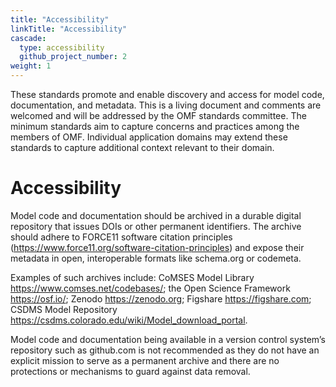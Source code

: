 ```yaml
---
title: "Accessibility"
linkTitle: "Accessibility"
cascade:
  type: accessibility
  github_project_number: 2
weight: 1
---
```


These standards promote and enable discovery and access for model code, documentation, and metadata. This is a living document and comments are welcomed and will be addressed by the OMF standards committee. The minimum standards aim to capture concerns and practices among the members of OMF. Individual application domains may extend these standards to capture additional context relevant to their domain.

# Accessibility

Model code and documentation should be archived in a durable digital repository that issues DOIs or other permanent identifiers. The archive should adhere to FORCE11 software citation principles (https://www.force11.org/software-citation-principles) and expose their metadata in open, interoperable formats like schema.org or codemeta.

Examples of such archives include: CoMSES Model Library https://www.comses.net/codebases/; the Open Science Framework https://osf.io/; Zenodo https://zenodo.org; Figshare https://figshare.com; CSDMS Model Repository https://csdms.colorado.edu/wiki/Model_download_portal. 

Model code and documentation being available in a version control system’s repository such as github.com is not recommended as they do not have an explicit mission to serve as a permanent archive and there are no protections or mechanisms to guard against data removal.
